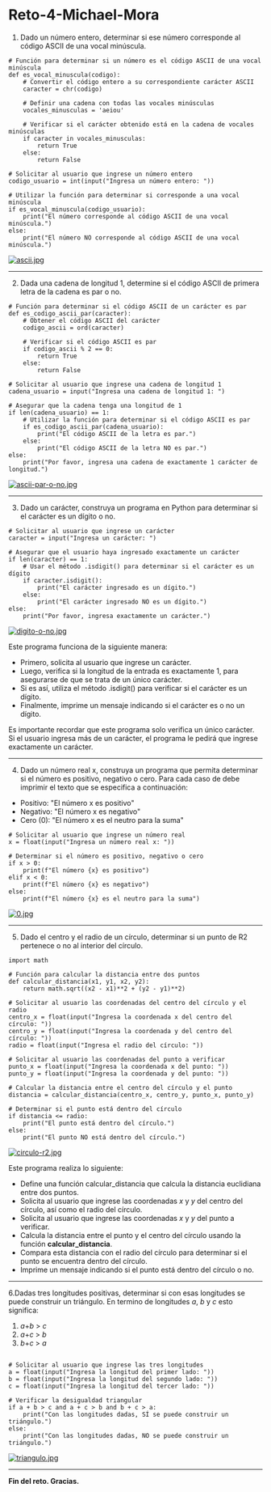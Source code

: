 # Reto-4-Michael-Mora
1. Dado un número entero, determinar si ese número corresponde al código ASCII de una vocal minúscula.

```pseudocode
# Función para determinar si un número es el código ASCII de una vocal minúscula
def es_vocal_minuscula(codigo):
    # Convertir el código entero a su correspondiente carácter ASCII
    caracter = chr(codigo)
    
    # Definir una cadena con todas las vocales minúsculas
    vocales_minusculas = 'aeiou'
    
    # Verificar si el carácter obtenido está en la cadena de vocales minúsculas
    if caracter in vocales_minusculas:
        return True
    else:
        return False

# Solicitar al usuario que ingrese un número entero
codigo_usuario = int(input("Ingresa un número entero: "))

# Utilizar la función para determinar si corresponde a una vocal minúscula
if es_vocal_minuscula(codigo_usuario):
    print("El número corresponde al código ASCII de una vocal minúscula.")
else:
    print("El número NO corresponde al código ASCII de una vocal minúscula.")
```
[![ascii.jpg](https://i.postimg.cc/k5T8q9X5/ascii.jpg)](https://postimg.cc/PL8NQgDG)

------------

2. Dada una cadena de longitud 1, determine si el código ASCII de primera letra de la cadena es par o no.
```pseudocode
# Función para determinar si el código ASCII de un carácter es par
def es_codigo_ascii_par(caracter):
    # Obtener el código ASCII del carácter
    codigo_ascii = ord(caracter)
    
    # Verificar si el código ASCII es par
    if codigo_ascii % 2 == 0:
        return True
    else:
        return False

# Solicitar al usuario que ingrese una cadena de longitud 1
cadena_usuario = input("Ingresa una cadena de longitud 1: ")

# Asegurar que la cadena tenga una longitud de 1
if len(cadena_usuario) == 1:
    # Utilizar la función para determinar si el código ASCII es par
    if es_codigo_ascii_par(cadena_usuario):
        print("El código ASCII de la letra es par.")
    else:
        print("El código ASCII de la letra NO es par.")
else:
    print("Por favor, ingresa una cadena de exactamente 1 carácter de longitud.")
```
[![ascii-par-o-no.jpg](https://i.postimg.cc/JnvLkTQL/ascii-par-o-no.jpg)](https://postimg.cc/gXVQ9H5S)

------------

3. Dado un carácter, construya un programa en Python para determinar si el carácter es un dígito o no.
```pseudocode
# Solicitar al usuario que ingrese un carácter
caracter = input("Ingresa un carácter: ")

# Asegurar que el usuario haya ingresado exactamente un carácter
if len(caracter) == 1:
    # Usar el método .isdigit() para determinar si el carácter es un dígito
    if caracter.isdigit():
        print("El carácter ingresado es un dígito.")
    else:
        print("El carácter ingresado NO es un dígito.")
else:
    print("Por favor, ingresa exactamente un carácter.")
```
[![digito-o-no.jpg](https://i.postimg.cc/pL2gpbtj/digito-o-no.jpg)](https://postimg.cc/F7BPB6zF)

Este programa funciona de la siguiente manera:

+ Primero, solicita al usuario que ingrese un carácter.
+ Luego, verifica si la longitud de la entrada es exactamente 1, para asegurarse de que se trata de un único carácter.
+ Si es así, utiliza el método .isdigit() para verificar si el carácter es un dígito.
+ Finalmente, imprime un mensaje indicando si el carácter es o no un dígito.

Es importante recordar que este programa solo verifica un único carácter. Si el usuario ingresa más de un carácter, el programa le pedirá que ingrese exactamente un carácter.

------------

4. Dado un número real x, construya un programa que permita determinar si el número es positivo, negativo o cero. Para cada caso de debe imprimir el texto que se especifica a continuación:

* Positivo: "El número x es positivo"
* Negativo: "El número x es negativo"
* Cero (0): "El número x es el neutro para la suma"
```pseudocde
# Solicitar al usuario que ingrese un número real
x = float(input("Ingresa un número real x: "))

# Determinar si el número es positivo, negativo o cero
if x > 0:
    print(f"El número {x} es positivo")
elif x < 0:
    print(f"El número {x} es negativo")
else:
    print(f"El número {x} es el neutro para la suma")
```
  [![0.jpg](https://i.postimg.cc/C1y7nkf2/0.jpg)](https://postimg.cc/XZ8dTZLK)

------------
5. Dado el centro y el radio de un círculo, determinar si un punto de R2 pertenece o no al interior del círculo.
```pseudocode
import math

# Función para calcular la distancia entre dos puntos
def calcular_distancia(x1, y1, x2, y2):
    return math.sqrt((x2 - x1)**2 + (y2 - y1)**2)

# Solicitar al usuario las coordenadas del centro del círculo y el radio
centro_x = float(input("Ingresa la coordenada x del centro del círculo: "))
centro_y = float(input("Ingresa la coordenada y del centro del círculo: "))
radio = float(input("Ingresa el radio del círculo: "))

# Solicitar al usuario las coordenadas del punto a verificar
punto_x = float(input("Ingresa la coordenada x del punto: "))
punto_y = float(input("Ingresa la coordenada y del punto: "))

# Calcular la distancia entre el centro del círculo y el punto
distancia = calcular_distancia(centro_x, centro_y, punto_x, punto_y)

# Determinar si el punto está dentro del círculo
if distancia <= radio:
    print("El punto está dentro del círculo.")
else:
    print("El punto NO está dentro del círculo.")
```
[![circulo-r2.jpg](https://i.postimg.cc/W1ghbZTz/circulo-r2.jpg)](https://postimg.cc/QFNXfHBZ)

Este programa realiza lo siguiente:

+ Define una función calcular_distancia que calcula la distancia euclidiana entre dos puntos.
+ Solicita al usuario que ingrese las coordenadas *x* y *y* del centro del círculo, así como el radio del círculo.
+ Solicita al usuario que ingrese las coordenadas *x* y *y* del punto a verificar.
+  Calcula la distancia entre el punto y el centro del círculo usando la función **calcular_distancia**.
+ Compara esta distancia con el radio del círculo para determinar si el punto se encuentra dentro del círculo.
+ Imprime un mensaje indicando si el punto está dentro del círculo o no.

------------

6.Dadas tres longitudes positivas, determinar si con esas longitudes se puede construir un triángulo.
En termino de longitudes *a*, *b* y *c* esto significa:

1) *a*+*b* > *c*
2) *a*+*c* > *b*
3) *b*+*c* > *a*

```pseudocode

# Solicitar al usuario que ingrese las tres longitudes
a = float(input("Ingresa la longitud del primer lado: "))
b = float(input("Ingresa la longitud del segundo lado: "))
c = float(input("Ingresa la longitud del tercer lado: "))

# Verificar la desigualdad triangular
if a + b > c and a + c > b and b + c > a:
    print("Con las longitudes dadas, SÍ se puede construir un triángulo.")
else:
    print("Con las longitudes dadas, NO se puede construir un triángulo.")

```

[![triangulo.jpg](https://i.postimg.cc/kGyPpnmn/triangulo.jpg)](https://postimg.cc/n9MWsfr5)

------------
**Fin del reto. Gracias.**
